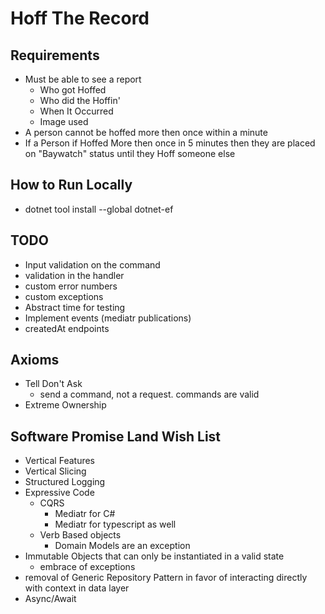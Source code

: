 # Hoff The Record


## Requirements
- Must be able to see a report
    - Who got Hoffed
    - Who did the Hoffin'
    - When It Occurred
    - Image used
- A person cannot be hoffed more then once within a minute
- If a Person if Hoffed More then once in 5 minutes then they are placed on "Baywatch" status until they Hoff someone else



## How to Run Locally
- dotnet tool install --global dotnet-ef


## TODO
- Input validation on the command
- validation in the handler
- custom error numbers
- custom exceptions
- Abstract time for testing
- Implement events (mediatr publications)
- createdAt endpoints 

## Axioms
- Tell Don't Ask
    - send a command, not a request. commands are valid
- Extreme Ownership


## Software Promise Land Wish List

- Vertical Features
- Vertical Slicing
- Structured Logging
- Expressive Code
    - CQRS
        - Mediatr for C#
        - Mediatr for typescript as well
    - Verb Based objects
        - Domain Models are an exception
- Immutable Objects that can only be instantiated in a valid state
    - embrace of exceptions
- removal of Generic Repository Pattern in favor of interacting directly with context in data layer
- Async/Await
